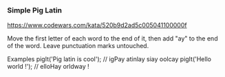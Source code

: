 ### Simple Pig Latin

https://www.codewars.com/kata/520b9d2ad5c005041100000f

Move the first letter of each word to the end of it, then add "ay" to the end of the word. Leave punctuation marks untouched.

Examples
pigIt('Pig latin is cool'); // igPay atinlay siay oolcay
pigIt('Hello world !'); // elloHay orldway !

